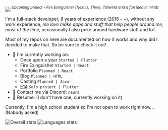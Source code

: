 <img align=center src="https://github.com/Neurs12/Neurs12/assets/31346263/6e9c4bf2-b369-490e-82bb-915a796a9be7" />
<sup><i>Upcoming project - Fire Exinguisher (Next.js, Three, Tailwind and a fun idea in mind)</i></sup>

I'm a full-stack developer, 8 years of experience (2016 - ~), without any work experience, *me love make apps and stuff that help people around me, most of the time*, occasionally I also poke around hardware stuff and IoT.

Most of my repos on here are documented on how it works and why did I decided to make that. So be sure to check it out!

- 🔭 I'm currently working on:
  - Once upon a year `Started | Flutter`
  - Fire Exinguisher `Started | React`
  - Portfolio `Planned | React`
  - Blog `Planned | HTML`
  - Casting `Planned | Java`
  - [E14](https://github.com/E14VN) `Solo project | Flutter`
- 📨 Contact me via Discord: `neurs`
- 📃 Resume: (I don't have one, currently working on it)

Currently, I'm a high school student so I'm not open to work right now... (Nobody asked)

![Overall stats](https://github-readme-stats.vercel.app/api?username=Neurs12&show_icons=true&theme=transparent)
![Languages stats](https://github-readme-stats.vercel.app/api/top-langs/?username=Neurs12&theme=transparent)
